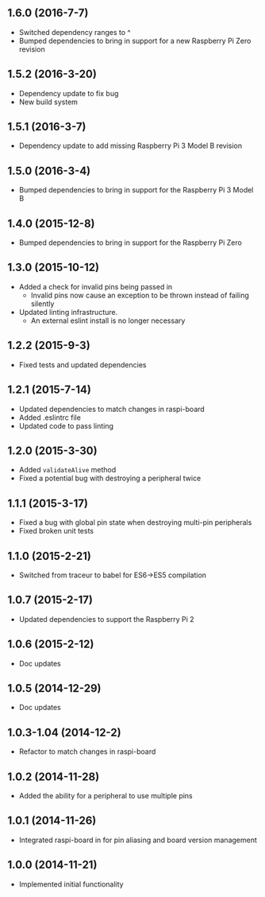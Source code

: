 ## 1.6.0 (2016-7-7)

- Switched dependency ranges to ^
- Bumped dependencies to bring in support for a new Raspberry Pi Zero revision

## 1.5.2 (2016-3-20)

- Dependency update to fix bug
- New build system

## 1.5.1 (2016-3-7)

- Dependency update to add missing Raspberry Pi 3 Model B revision

## 1.5.0 (2016-3-4)

- Bumped dependencies to bring in support for the Raspberry Pi 3 Model B

## 1.4.0 (2015-12-8)

- Bumped dependencies to bring in support for the Raspberry Pi Zero

## 1.3.0 (2015-10-12)

- Added a check for invalid pins being passed in
  - Invalid pins now cause an exception to be thrown instead of failing silently
- Updated linting infrastructure.
  - An external eslint install is no longer necessary

## 1.2.2 (2015-9-3)

- Fixed tests and updated dependencies

## 1.2.1 (2015-7-14)

- Updated dependencies to match changes in raspi-board
- Added .eslintrc file
- Updated code to pass linting

## 1.2.0 (2015-3-30)

- Added ```validateAlive``` method
- Fixed a potential bug with destroying a peripheral twice

## 1.1.1 (2015-3-17)

- Fixed a bug with global pin state when destroying multi-pin peripherals
- Fixed broken unit tests

## 1.1.0 (2015-2-21)

- Switched from traceur to babel for ES6->ES5 compilation

## 1.0.7 (2015-2-17)

- Updated dependencies to support the Raspberry Pi 2

## 1.0.6 (2015-2-12)

- Doc updates

## 1.0.5 (2014-12-29)

- Doc updates

## 1.0.3-1.04 (2014-12-2)

- Refactor to match changes in raspi-board

## 1.0.2 (2014-11-28)

- Added the ability for a peripheral to use multiple pins

## 1.0.1 (2014-11-26)

- Integrated raspi-board in for pin aliasing and board version management

## 1.0.0 (2014-11-21)

- Implemented initial functionality
